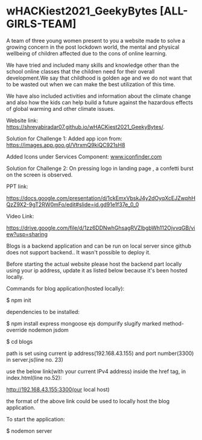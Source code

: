 # wHACKiest2021_GeekyBytes [ALL-GIRLS-TEAM]
A team of three young women present to you a website made to solve a growing concern in the post lockdown world, the mental and physical wellbeing of children affected due to the cons of online learning.

We have tried and included many skills and knowledge other than the school online classes that the children need for their overall development.We say that childhood is golden age and we do not want that to be wasted out when we can make the best utilization of this time.

We have also included activities and information about the climate change and also how the kids can help build a future against the hazardous effects of global warming and other climate issues.

Website link: 
 https://shreyabiradar07.github.io/wHACKiest2021_GeekyBytes/.
 
 Solution for Challenge 1:
 Added app icon from: https://images.app.goo.gl/VtrxmQ9kiQC921sH8
 
 Added Icons under Services Component:
 www.iconfinder.com

Solution for Challenge 2:
On pressing logo in landing page , a confetti burst on the screen is observed.


PPT link:

https://docs.google.com/presentation/d/1ckEmxVbskJ4y2dOyqXcEJZwphHQzZ9X2-9gT2RW0mFo/edit#slide=id.gd91e1f37e_0_0

Video Link:

https://drive.google.com/file/d/1zz6DDNwhGhsagRVZlbgbWh112OjvvqGB/view?usp=sharing

Blogs is a backend application and can be run on local server since github does not support backend.. It wasn't possible to deploy it.

Before starting the actual website please host the backend part locally using your ip address, update it as listed below because it's been hosted locally.


 Commands for blog application(hosted locally):

$ npm init

 dependencies to be installed:

$ npm install express mongoose ejs dompurify slugify marked method-override nodemon jsdom

$ cd blogs

path is set using current ip address(192.168.43.155) and port number(3300) in server.js(line no. 23)

use the below link(with your current IPv4 address) inside the href tag, in index.html(line no.52):

http://192.168.43.155:3300(our local host)

 the format of the above link could be used to locally host the blog application.

 To start the application:

$ nodemon server